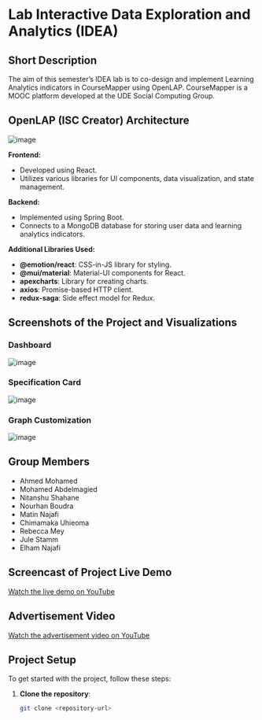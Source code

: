 # Lab Interactive Data Exploration and Analytics (IDEA)

## Short Description

The aim of this semester’s IDEA lab is to co-design and implement Learning Analytics indicators in CourseMapper using OpenLAP. CourseMapper is a MOOC platform developed at the UDE Social Computing Group.

## OpenLAP (ISC Creator) Architecture

![image](https://github.com/user-attachments/assets/ff41ce0b-9aa3-4625-8814-b8944987b2cf)


**Frontend:**
- Developed using React.
- Utilizes various libraries for UI components, data visualization, and state management.

**Backend:**
- Implemented using Spring Boot.
- Connects to a MongoDB database for storing user data and learning analytics indicators.

**Additional Libraries Used:**
- **@emotion/react**: CSS-in-JS library for styling.
- **@mui/material**: Material-UI components for React.
- **apexcharts**: Library for creating charts.
- **axios**: Promise-based HTTP client.
- **redux-saga**: Side effect model for Redux.

## Screenshots of the Project and Visualizations

### Dashboard
![image](https://github.com/user-attachments/assets/417243b5-b52f-462d-b0c6-ae674c7ef0d3)

### Specification Card
![image](https://github.com/user-attachments/assets/b6413d68-76a8-4007-9449-61c3eb786898)


### Graph Customization
![image](https://github.com/user-attachments/assets/45ca88f2-1659-4266-a8d8-d7cb0d55b199)


## Group Members

- Ahmed Mohamed
- Mohamed Abdelmagied
- Nitanshu Shahane
- Nourhan Boudra
- Matin Najafi
- Chimamaka Uhieoma
- Rebecca Mey
- Jule Stamm
- Elham Najafi




## Screencast of Project Live Demo

[Watch the live demo on YouTube](https://youtu.be/iNbDGpSRzFw)

## Advertisement Video

[Watch the advertisement video on YouTube](https://www.youtube.com/watch?v=WcaYsIocyko)

## Project Setup

To get started with the project, follow these steps:

1. **Clone the repository**:
   ```sh
   git clone <repository-url>
